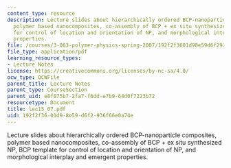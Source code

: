 ```yaml
---
content_type: resource
description: Lecture slides about hierarchically ordered BCP-nanoparticle composites,
  polymer based nanocomposites, co-assembly of BCP + ex situ synthesized NP, BCP template
  for control of location and orientation of NP, and morphological interplay and emergent
  properties.
file: /courses/3-063-polymer-physics-spring-2007/192f2f3601d98e59d6f2936f66e0a74e_lec15_07.pdf
file_type: application/pdf
learning_resource_types:
- Lecture Notes
license: https://creativecommons.org/licenses/by-nc-sa/4.0/
ocw_type: OCWFile
parent_title: Lecture Notes
parent_type: CourseSection
parent_uid: e8f075b7-2fa7-f6dd-e7b9-64d0f7223b72
resourcetype: Document
title: lec15_07.pdf
uid: 192f2f36-01d9-8e59-d6f2-936f66e0a74e
---
```

Lecture slides about hierarchically ordered BCP-nanoparticle composites, polymer based nanocomposites, co-assembly of BCP + ex situ synthesized NP, BCP template for control of location and orientation of NP, and morphological interplay and emergent properties.